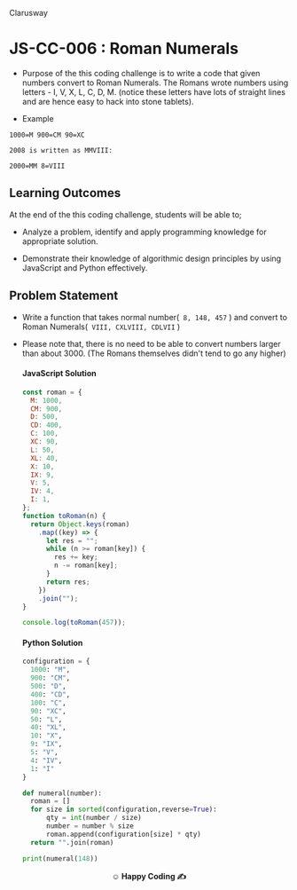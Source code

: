 <p>Clarusway<img align="right"
  src="https://secure.meetupstatic.com/photos/event/3/1/b/9/600_488352729.jpeg"  width="15px"></p>

# JS-CC-006 : Roman Numerals

- Purpose of the this coding challenge is to write a code that given numbers convert to Roman Numerals. The Romans wrote numbers using letters - I, V, X, L, C, D, M. (notice these letters have lots of straight lines and are hence easy to hack into stone tablets).

- Example

```
1000=M 900=CM 90=XC

2008 is written as MMVIII:

2000=MM 8=VIII
```

## Learning Outcomes

At the end of the this coding challenge, students will be able to;

- Analyze a problem, identify and apply programming knowledge for appropriate solution.

- Demonstrate their knowledge of algorithmic design principles by using JavaScript and Python effectively.

## Problem Statement

- Write a function that takes normal number(` 8, 148, 457` ) and convert to Roman Numerals(` VIII, CXLVIII, CDLVII` )

- Please note that, there is no need to be able to convert numbers larger than about 3000. (The Romans themselves didn't tend to go any higher)

  #### JavaScript Solution

  ```javascript
  const roman = {
    M: 1000,
    CM: 900,
    D: 500,
    CD: 400,
    C: 100,
    XC: 90,
    L: 50,
    XL: 40,
    X: 10,
    IX: 9,
    V: 5,
    IV: 4,
    I: 1,
  };
  function toRoman(n) {
    return Object.keys(roman)
      .map((key) => {
        let res = "";
        while (n >= roman[key]) {
          res += key;
          n -= roman[key];
        }
        return res;
      })
      .join("");
  }
  
  console.log(toRoman(457));
  ```

  #### Python Solution

  ```python
  configuration = {
  	1000: "M",
  	900: "CM",
  	500: "D",
  	400: "CD",
  	100: "C",
  	90: "XC",
  	50: "L",
  	40: "XL",
  	10: "X",
  	9: "IX",
  	5: "V",
  	4: "IV",
  	1: "I"
  }
  
  def numeral(number):
  	roman = []
  	for size in sorted(configuration,reverse=True):
  		qty = int(number / size)
  		number = number % size
  		roman.append(configuration[size] * qty)
  	return "".join(roman)
  
  print(numeral(148))
  ```

  

**<p align="center">&#9786; Happy Coding &#9997;</p>**